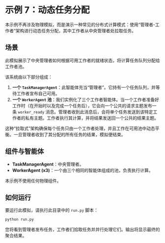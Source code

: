 # 示例 7：动态任务分配

本示例不再涉及物理模拟，而是演示一种常见的分布式计算模式：使用“管理者-工作者”架构进行动态任务分配，其中工作者从中央管理者处拉取任务。

## 场景

此模拟展示了中央管理者如何根据可用工作者的就绪状态，将计算任务队列分配给工作者池。

该系统由以下部分组成：
1.  **一个 `TaskManagerAgent`**：此智能体充当“管理者”。它持有一个任务队列，并等待工作者宣布自己可用。
2.  **一个 `WorkerAgent` 池**：我们实例化了三个工作者智能体。当一个工作者准备好工作时（在开始时以及完成一个任务后），它会向一个公共的请求主题发布一条 `worker_ready` 消息。管理者收到此消息后，会将单个任务发送到该特定工作者的私有主题。工作者执行其计算，并将结果发送回一个公共的结果主题。

这种“拉取式”架构确保每个任务只由一个工作者处理，并且工作在可用池中动态平衡。一旦管理者收到了其分配的所有任务的结果，模拟便结束。

## 组件与智能体

*   **TaskManagerAgent**：中央管理者。
*   **WorkerAgent (x3)**：一个由三个相同的智能体组成的池，负责执行计算。

本示例不使用任何物理组件。

## 如何运行

要运行此模拟，请执行此目录中的 `run.py` 脚本：

```bash
python run.py
```
您将看到管理者发布任务，工作者们拾取任务并并行处理它们。输出将显示最终的聚合结果。
